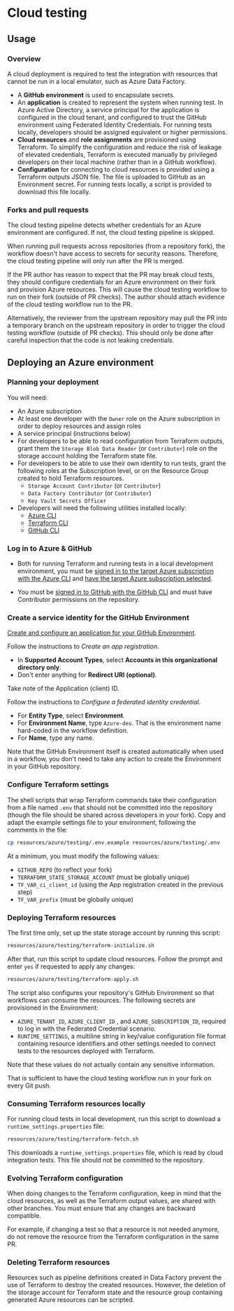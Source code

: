 # Cloud testing

## Usage

### Overview

A cloud deployment is required to test the integration with resources that cannot be run in a local emulator, such as Azure Data Factory.

- A **GitHub environment** is used to encapsulate secrets.
- An **application** is created to represent the system when running test. In Azure Active Directory, a service principal for the application is configured in the cloud tenant, and configured to trust the GitHub environment using Federated Identity Credentials. For running tests locally, developers should be assigned equivalent or higher permissions.
- **Cloud resources** and **role assignments** are provisioned using Terraform. To simplify the configuration and reduce the risk of leakage of elevated credentials, Terraform is executed manually by privileged developers on their local machine (rather than in a GitHub workflow).
- **Configuration** for connecting to cloud resources is provided using a Terraform outputs JSON file. The file is uploaded to GitHub as an Environment secret. For running tests locally, a script is provided to download this file locally.

### Forks and pull requests

The cloud testing pipeline detects whether credentials for an Azure environment are configured. If not, the cloud testing pipeline is skipped.

When running pull requests across repositories (from a repository fork), the workflow doesn't have access to secrets for security reasons. Therefore, the cloud testing pipeline will only run after the PR is merged.

If the PR author has reason to expect that the PR may break cloud tests, they should configure credentials for an Azure environment on their fork and provision Azure resources. This will cause the cloud testing workflow to run on their fork (outside of PR checks). The author should attach evidence of the cloud testing workflow run to the PR.

Alternatively, the reviewer from the upstream repository may pull the PR into a temporary branch on the upstream repository in order to trigger the cloud testing workflow (outside of PR checks). This should only be done after careful inspection that the code is not leaking credentials.

## Deploying an Azure environment

### Planning your deployment

You will need:

- An Azure subscription
- At least one developer with the `Owner` role on the Azure subscription in order to deploy resources and assign roles
- A service principal (instructions below)
- For developers to be able to read configuration from Terraform outputs, grant them the `Storage Blob Data Reader` (or `Contributor`) role on the storage account holding the Terraform state file.
- For developers to be able to use their own identity to run tests, grant the following roles at the Subscription level, or on the Resource Group created to hold Terraform resources.
  - `Storage Account Contributor` (or `Contributor`)
  - `Data Factory Contributor` (or `Contributor`)
  - `Key Vault Secrets Officer`
- Developers will need the following utilities installed locally:
  - [Azure CLI](https://docs.microsoft.com/cli/azure/install-azure-cli)
  - [Terraform CLI](https://learn.hashicorp.com/tutorials/terraform/install-cli)
  - [GitHub CLI](https://cli.github.com)

### Log in to Azure & GitHub

- Both for running Terraform and running tests in a local development environment, you must be [signed in to the target Azure subscription with the Azure CLI](https://docs.microsoft.com/cli/azure/authenticate-azure-cli) and [have the target Azure subscription selected](https://docs.microsoft.com/cli/azure/manage-azure-subscriptions-azure-cli).

- You must be [signed in to GitHub with the GitHub CLI](https://cli.github.com/manual/gh_auth_login) and must have Contributor permissions on the repository.

### Create a service identity for the GitHub Environment

[Create and configure an application for your GitHub Environment](https://docs.microsoft.com/azure/active-directory/develop/workload-identity-federation-create-trust-github).

Follow the instructions to *Create an app registration*.

- In **Supported Account Types**, select **Accounts in this organizational directory only**.
- Don't enter anything for **Redirect URI (optional)**.

Take note of the Application (client) ID.

Follow the instructions to *Configure a federated identity credential*.

- For **Entity Type**, select **Environment**.
- For **Environment Name**, type `Azure-dev`. That is the environment name hard-coded in the workflow definition.
- For **Name**, type any name.

Note that the GitHub Environment itself is created automatically when used in a workflow, you don't need to take any action to create the Environment in your GitHub repository.

### Configure Terraform settings

The shell scripts that wrap Terraform commands take their configuration from a file named `.env` that should not be committed into the repository (though the file should be shared across developers in your fork). Copy and adapt the example settings file to your environment, following the comments in the file:

```bash
cp resources/azure/testing/.env.example resources/azure/testing/.env
```

At a minimum, you must modify the following values:

- `GITHUB_REPO` (to reflect your fork)
- `TERRAFORM_STATE_STORAGE_ACCOUNT` (must be globally unique)
- `TF_VAR_ci_client_id` (using the App registration created in the previous step)
- `TF_VAR_prefix` (must be globally unique)

### Deploying Terraform resources

The first time only, set up the state storage account by running this script:

```bash
resources/azure/testing/terraform-initialize.sh
```

After that, run this script to update cloud resources. Follow the prompt and enter `yes` if requested to apply any changes:

```bash
resources/azure/testing/terraform-apply.sh
```

The script also configures your repository's GitHub Environment so that workflows can consume the resources. The following secrets are provisioned in the Environment:

- `AZURE_TENANT_ID`, `AZURE_CLIENT_ID` , and `AZURE_SUBSCRIPTION_ID`, required to log in with the Federated Credential scenario.
- `RUNTIME_SETTINGS`, a multiline string in key/value configuration file format containing resource identifiers and other settings needed to connect tests to the resources deployed with Terraform.

Note that these values do not actually contain any sensitive information.

That is sufficient to have the cloud testing workflow run in your fork on every Git push.

### Consuming Terraform resources locally

For running cloud tests in local development, run this script to download a `runtime_settings.properties` file:

```bash
resources/azure/testing/terraform-fetch.sh
```

This downloads a `runtime_settings.properties` file, which is read by cloud integration tests. This file should not be committed to the repository.

### Evolving Terraform configuration

When doing changes to the Terraform configuration, keep in mind that the cloud resources, as well as the Terraform output values, are shared with other branches. You must ensure that any changes are backward compatible.

For example, if changing a test so that a resource is not needed anymore, do not remove the resource from the Terraform configuration in the same PR.

### Deleting Terraform resources

Resources such as pipeline definitions created in Data Factory prevent the use of Terraform to destroy the created resources. However, the deletion of the storage account for Terraform state and the resource group containing generated Azure resources can be scripted.
